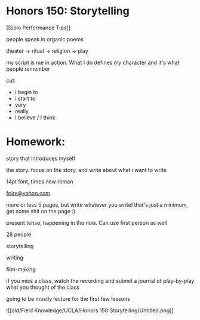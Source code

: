 # Honors 150: Storytelling

[[Solo Performance Tips]]

people speak in organic poems

theater → ritual → religion → play

my script is me in action. What I do defines my character and it's what people remember

cut:

- i begin to
- i start to
- very
- really
- I believe / I think

# Homework:

story that introduces myself

the story. focus on the story, and write about what i want to write

14pt font, times new roman

fpire@yahoo.com

more or less 5 pages, but write whatever you write! that's just a minimum, get some shit on the page :)

present tense, happening in the now. Can use first person as well

28 people

storytelling

writing

film-making

if you miss a class, watch the recording and submit a journal of play-by-play what you thought of the class

going to be mostly lecture for the first few lessons

![[old/Field Knowledge/UCLA/Honors 150 Storytelling/Untitled.png]]